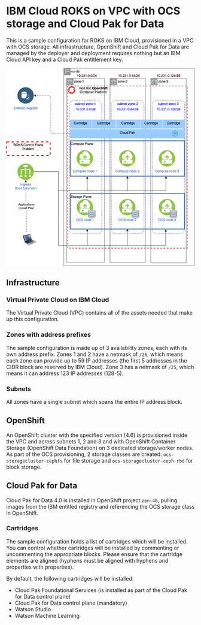 # IBM Cloud ROKS on VPC with OCS storage and Cloud Pak for Data
This is a sample configuration for ROKS on IBM Cloud, provisioned in a VPC with OCS storage. All infrastructure, OpenShift and Cloud Pak for Data are managed by the deployer and deployment requires nothing but an IBM Cloud API key and a Cloud Pak entitlement key.

![Picture of the environment](./sample-roks-vpc-ocs-cp4d.png)

## Infrastructure

### Virtual Private Cloud on IBM Cloud
The Virtual Private Cloud (VPC) contains all of the assets needed that make up this configuration.

### Zones with address prefixes
The sample configuration is made up of 3 availability zones, each with its own address prefix. Zones 1 and 2 have a netmask of `/26`, which means each zone can provide up to 59 IP addresses (the first 5 addresses in the CIDR block are reserved by IBM Cloud). Zone 3 has a netmask of `/25`, which means it can address 123 IP addresses (128-5).

### Subnets
All zones have a single subnet which spans the entire IP address block.

## OpenShift
An OpenShift cluster with the specified version (4.6) is provisioned inside the VPC and across subnets 1, 2 and 3 and with OpenShift Container Storage (OpenShift Data Foundation) on 3 dedicated storage/worker nodes. As part of the OCS provisioning, 2 storage classes are created: `ocs-storagecluster-cephfs` for file storage and `ocs-storagecluster-ceph-rbd` for block storage.

## Cloud Pak for Data
Cloud Pak for Data 4.0 is installed in OpenShift project `zen-40`, pulling images from the IBM entitled registry and referencing the OCS storage class in OpenShift.

### Cartridges
The sample configuration holds a list of cartridges which will be installed. You can control whether cartridges will be installed by commenting or uncommenting the appropriate blocks. Please ensure that the cartridge elements are aligned (hyphens must be aligned with hyphens and properties with properties).

By default, the following cartridges will be installed:
* Cloud Pak Foundational Services (is installed as part of the Cloud Pak for Data control plane)
* Cloud Pak for Data control plane (mandatory)
* Watson Studio
* Watson Machine Learning